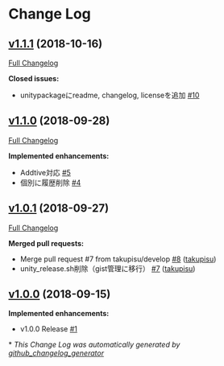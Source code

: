 # Change Log

## [v1.1.1](https://github.com/takupisu/SceneHistory-Unity/tree/v1.1.1) (2018-10-16)
[Full Changelog](https://github.com/takupisu/SceneHistory-Unity/compare/v1.1.0...v1.1.1)

**Closed issues:**

- unitypackageにreadme, changelog, licenseを追加 [\#10](https://github.com/takupisu/SceneHistory-Unity/issues/10)

## [v1.1.0](https://github.com/takupisu/SceneHistory-Unity/tree/v1.1.0) (2018-09-28)
[Full Changelog](https://github.com/takupisu/SceneHistory-Unity/compare/v1.0.1...v1.1.0)

**Implemented enhancements:**

- Addtive対応 [\#5](https://github.com/takupisu/SceneHistory-Unity/issues/5)
- 個別に履歴削除 [\#4](https://github.com/takupisu/SceneHistory-Unity/issues/4)

## [v1.0.1](https://github.com/takupisu/SceneHistory-Unity/tree/v1.0.1) (2018-09-27)
[Full Changelog](https://github.com/takupisu/SceneHistory-Unity/compare/v1.0.0...v1.0.1)

**Merged pull requests:**

- Merge pull request \#7 from takupisu/develop [\#8](https://github.com/takupisu/SceneHistory-Unity/pull/8) ([takupisu](https://github.com/takupisu))
- unity\_release.sh削除（gist管理に移行） [\#7](https://github.com/takupisu/SceneHistory-Unity/pull/7) ([takupisu](https://github.com/takupisu))

## [v1.0.0](https://github.com/takupisu/SceneHistory-Unity/tree/v1.0.0) (2018-09-15)
**Implemented enhancements:**

- v1.0.0 Release [\#1](https://github.com/takupisu/SceneHistory-Unity/issues/1)



\* *This Change Log was automatically generated by [github_changelog_generator](https://github.com/skywinder/Github-Changelog-Generator)*